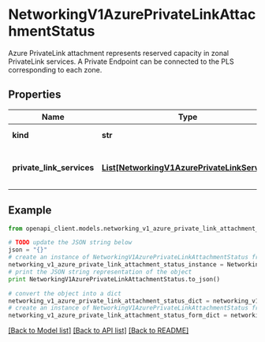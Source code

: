 # NetworkingV1AzurePrivateLinkAttachmentStatus

Azure PrivateLink attachment represents reserved capacity in zonal PrivateLink services.  A Private Endpoint can be connected to the PLS corresponding to each zone. 

## Properties
Name | Type | Description | Notes
------------ | ------------- | ------------- | -------------
**kind** | **str** | PrivateLinkAttachmentStatus kind. | [readonly] 
**private_link_services** | [**List[NetworkingV1AzurePrivateLinkService]**](NetworkingV1AzurePrivateLinkService.md) | Array of Azure PrivateLink services that can be used to connect PrivateEndpoints for each availability zone.  | [readonly] 

## Example

```python
from openapi_client.models.networking_v1_azure_private_link_attachment_status import NetworkingV1AzurePrivateLinkAttachmentStatus

# TODO update the JSON string below
json = "{}"
# create an instance of NetworkingV1AzurePrivateLinkAttachmentStatus from a JSON string
networking_v1_azure_private_link_attachment_status_instance = NetworkingV1AzurePrivateLinkAttachmentStatus.from_json(json)
# print the JSON string representation of the object
print NetworkingV1AzurePrivateLinkAttachmentStatus.to_json()

# convert the object into a dict
networking_v1_azure_private_link_attachment_status_dict = networking_v1_azure_private_link_attachment_status_instance.to_dict()
# create an instance of NetworkingV1AzurePrivateLinkAttachmentStatus from a dict
networking_v1_azure_private_link_attachment_status_form_dict = networking_v1_azure_private_link_attachment_status.from_dict(networking_v1_azure_private_link_attachment_status_dict)
```
[[Back to Model list]](../ccloud/README.md#documentation-for-models) [[Back to API list]](../ccloud/README.md#documentation-for-api-endpoints) [[Back to README]](../ccloud/README.md)


